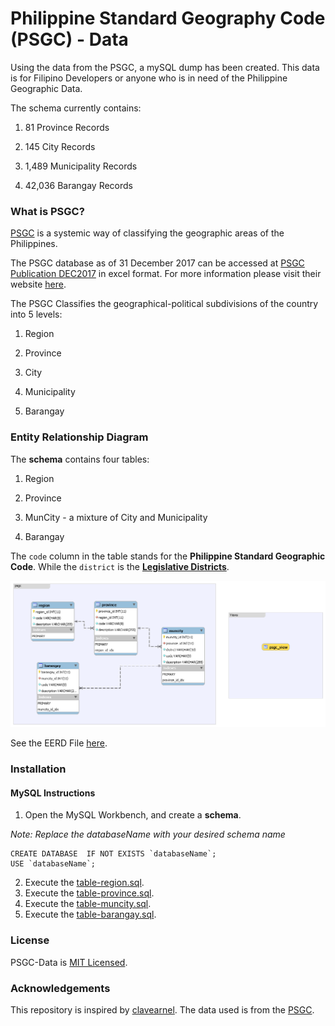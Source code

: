 # Philippine Standard Geography Code (PSGC) - Data

Using the data from the PSGC, a mySQL dump has been created. This data is for Filipino Developers or anyone who is in need of the Philippine Geographic Data.

The schema currently contains:
1. 81 Province Records

2. 145 City Records

3. 1,489 Municipality Records

4. 42,036 Barangay Records

### What is PSGC?

[PSGC](http://www.nap.psa.gov.ph/csd/psgc1.asp) is a systemic way of classifying the geographic areas of the Philippines.

The PSGC database as of 31 December 2017 can be accessed at [PSGC Publication DEC2017](resources/PSGC-Publication-DEC2017.xlsx) in excel format. For more information please visit their website [here](http://nap.psa.gov.ph/activestats/psgc/).

The PSGC Classifies the geographical-political subdivisions of the country into 5 levels:
1. Region

2. Province

3. City

4. Municipality

5. Barangay

### Entity Relationship Diagram

The **schema** contains four tables:
1. Region

2. Province

3. MunCity - a mixture of City and Municipality

4. Barangay

The ```code``` column in the table stands for the **Philippine Standard Geographic Code**. While the ```district``` is the **[Legislative Districts](https://en.wikipedia.org/wiki/House_of_Representatives_of_the_Philippines#District_representation)**.

![EERD](resources/eerd.png)

See the EERD File [here](resources/eerd.mwb).

### Installation

#### MySQL Instructions

1. Open the MySQL Workbench, and create a **schema**.

*Note: Replace the databaseName with your desired schema name*
```
CREATE DATABASE  IF NOT EXISTS `databaseName`;
USE `databaseName`;
```

2. Execute the [table-region.sql](mysql/table-region.sql). 
3. Execute the [table-province.sql](mysql/table-province.sql). 
4. Execute the [table-muncity.sql](mysql/table-muncity.sql).  
5. Execute the [table-barangay.sql](mysql/table-barangay.sql).

### License

PSGC-Data is [MIT Licensed](LICENSE.md).

### Acknowledgements
 
This repository is inspired by [clavearnel](https://github.com/clavearnel/philippines-region-province-citymun-brgy). The data used is from the [PSGC](http://nap.psa.gov.ph/activestats/psgc/).